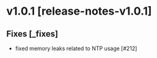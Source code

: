 # v1.0.1 [release-notes-v1.0.1]

## Fixes [_fixes]

* fixed memory leaks related to NTP usage [#212]


